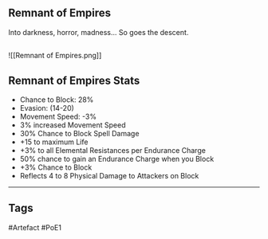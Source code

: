 ## Remnant of Empires
Into darkness, horror, madness...
So goes the descent.
##
![[Remnant of Empires.png]]
## Remnant of Empires Stats
- Chance to Block: 28%
- Evasion: (14-20)
- Movement Speed: -3%
- 3% increased Movement Speed
- 30% Chance to Block Spell Damage
- +15 to maximum Life
- +3% to all Elemental Resistances per Endurance Charge
- 50% chance to gain an Endurance Charge when you Block
- +3% Chance to Block
- Reflects 4 to 8 Physical Damage to Attackers on Block


---
## Tags
#Artefact
#PoE1